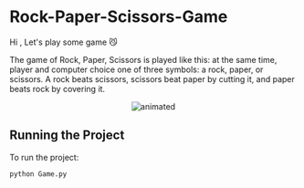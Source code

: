 # Rock-Paper-Scissors-Game
Hi , Let's play some game 😼

The game of Rock, Paper, Scissors is played like this: at the same time,  player and computer choice one of three symbols: a rock, paper, or scissors. A rock beats scissors, scissors beat paper by cutting it, and paper beats rock by covering it.



<p align="center">
  <img src="![Rock](https://github.com/thisiszahrasadeghi/Rock-Paper-Scissors-Game/assets/170200995/e969f99e-e802-411a-9cf0-3cb6def255e1)" alt="animated" />
</p>





## Running the Project
To run the project:

```python
python Game.py
```
